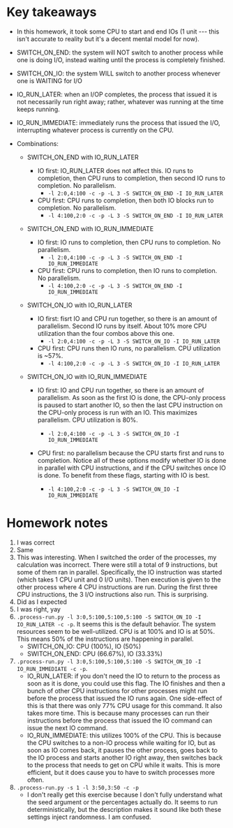 # Key takeaways

- In this homework, it took some CPU to start and end IOs (1 unit --- this isn't accurate to reality but it's a decent mental model for now).

- SWITCH_ON_END: the system will NOT switch to another process while one is doing I/O, instead waiting until the process is completely finished.
- SWITCH_ON_IO: the system WILL switch to another process whenever one is WAITING for I/O
- IO_RUN_LATER: when an I/OP completes, the process that issued it is not necessarily run right away; rather, whatever was running at the time keeps running.
- IO_RUN_IMMEDIATE: immediately runs the process that issued the I/O, interrupting whatever process is currently on the CPU.
- Combinations:

  - SWITCH_ON_END with IO_RUN_LATER
    - IO first: IO_RUN_LATER does not affect this. IO runs to completion, then CPU runs to completion, then second IO runs to completion. No parallelism.
      - `-l 2:0,4:100 -c -p -L 3 -S SWITCH_ON_END -I IO_RUN_LATER`
    - CPU first: CPU runs to completion, then both IO blocks run to completion. No parallelism.
      - `-l 4:100,2:0 -c -p -L 3 -S SWITCH_ON_END -I IO_RUN_LATER`
  - SWITCH_ON_END with IO_RUN_IMMEDIATE
    - IO first: IO runs to completion, then CPU runs to completion. No parallelism.
      - `-l 2:0,4:100 -c -p -L 3 -S SWITCH_ON_END -I IO_RUN_IMMEDIATE`
    - CPU first: CPU runs to completion, then IO runs to completion. No parallelism.
      - `-l 4:100,2:0 -c -p -L 3 -S SWITCH_ON_END -I IO_RUN_IMMEDIATE`
  - SWITCH_ON_IO with IO_RUN_LATER

    - IO first: fisrt IO and CPU run together, so there is an amount of parallelism. Second IO runs by itself. About 10% more CPU utilization than the four combos above this one.
      - `-l 2:0,4:100 -c -p -L 3 -S SWITCH_ON_IO -I IO_RUN_LATER`
    - CPU first: CPU runs then IO runs, no parallelism. CPU utilization is ~57%.
      - `-l 4:100,2:0 -c -p -L 3 -S SWITCH_ON_IO -I IO_RUN_LATER`

  - SWITCH_ON_IO with IO_RUN_IMMEDIATE

    - IO first: IO and CPU run together, so there is an amount of parallelism. As soon as the first IO is done, the CPU-only process is paused to start another IO, so then the last CPU instruction on the CPU-only process is run with an IO. This maximizes parallelism. CPU utilization is 80%.

      - `-l 2:0,4:100 -c -p -L 3 -S SWITCH_ON_IO -I IO_RUN_IMMEDIATE`

    - CPU first: no parallelism because the CPU starts first and runs to completion. Notice all of these options modify whether IO is done in parallel with CPU instructions, and if the CPU switches once IO is done. To benefit from these flags, starting with IO is best.
      - `-l 4:100,2:0 -c -p -L 3 -S SWITCH_ON_IO -I IO_RUN_IMMEDIATE`

# Homework notes

1. I was correct
2. Same
3. This was interesting. When I switched the order of the processes, my calculation was incorrect. There were still a total of 9 instructions, but some of them ran in parallel. Specifically, the IO instruction was started (which takes 1 CPU unit and 0 I/O units). Then execution is given to the other process where 4 CPU instructions are run. During the first three CPU instructions, the 3 I/O instructions also run. This is surprising.
4. Did as I expected
5. I was right, yay
6. `.process-run.py -l 3:0,5:100,5:100,5:100 -S SWITCH_ON_IO -I IO_RUN_LATER -c -p`. It seems this is the default behavior. The system resources seem to be well-utilized. CPU is at 100% and IO is at 50%. This means 50% of the instructions are happening in parallel.
   - SWITCH_ON_IO: CPU (100%), IO (50%)
   - SWITCH_ON_END: CPU (66.67%), IO (33.33%)
7. `.process-run.py -l 3:0,5:100,5:100,5:100 -S SWITCH_ON_IO -I IO_RUN_IMMEDIATE -c -p`.
   - IO_RUN_LATER: if you don't need the IO to return to the process as soon as it is done, you could use this flag. The IO finishes and then a bunch of other CPU instructions for other processes might run before the process that issued the IO runs again. One side-effect of this is that there was only 77% CPU usage for this command. It also takes more time. This is because many processes can run their instructions before the process that issued the IO command can issue the next IO command.
   - IO_RUN_IMMEDIATE: this utilizes 100% of the CPU. This is because the CPU switches to a non-IO process while waiting for IO, but as soon as IO comes back, it pauses the other process, goes back to the IO process and starts another IO right away, then switches back to the process that needs to get on CPU while it waits. This is more efficient, but it does cause you to have to switch processes more often.
8. `.process-run.py -s 1 -l 3:50,3:50 -c -p`
   - I don't really get this exercise because I don't fully understand what the seed argument or the percentages actually do. It seems to run deterministically, but the description makes it sound like both these settings inject randomness. I am confused.
